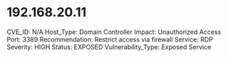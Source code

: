 # 192.168.20.11

CVE_ID: N/A
Host_Type: Domain Controller
Impact: Unauthorized Access
Port: 3389
Recommendation: Restrict access via firewall
Service: RDP
Severity: HIGH
Status: EXPOSED
Vulnerability_Type: Exposed Service